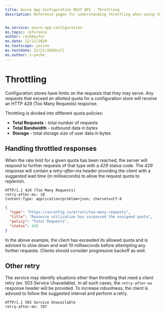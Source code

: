 ```yaml
---
title: Azure App Configuration REST API - Throttling
description: Reference pages for understanding throttling when using the Azure App Configuration REST API


ms.service: azure-app-configuration
ms.topic: reference
author: rockboyfor
ms.date: 12/21/2020
ms.testscope: yes|no
ms.testdate: 12/21/2020null
ms.author: v-yeche
---
```


# Throttling

Configuration stores have limits on the requests that they may serve. Any requests that exceed an allotted quota for a configuration store will receive an HTTP 429 (Too Many Requests) response.

Throttling is divided into different quota policies:

- **Total Requests** - total number of requests
- **Total Bandwidth** - outbound data in bytes
- **Storage** - total storage size of user data in bytes

## Handling throttled responses

When the rate limit for a given quota has been reached, the server will respond to further requests of that type with a _429_ status code. The _429_ response will contain a _retry-after-ms_ header providing the client with a suggested wait time (in milliseconds) to allow the request quota to replenish.

```http
HTTP/1.1 429 (Too Many Requests)
retry-after-ms: 10
Content-Type: application/problem+json; charset=utf-8
```

```json
{
  "type": "https://azconfig.io/errors/too-many-requests",
  "title": "Resource utilization has surpassed the assigned quota",
  "policy": "Total Requests",
  "status": 429
}
```

In the above example, the client has exceeded its allowed quota and is advised to slow down and wait 10 milliseconds before attempting any further requests. Clients should consider progressive backoff as well.

## Other retry

The service may identify situations other than throttling that need a client retry (ex: 503 Service Unavailable). In all such cases, the `retry-after-ms` response header will be provided. To increase robustness, the client is advised to follow the suggested interval and perform a retry.

```http
HTTP/1.1 503 Service Unavailable
retry-after-ms: 787
```



<!-- Update_Description: new article about rest api throttling -->
<!--NEW.date: 12/21/2020-->